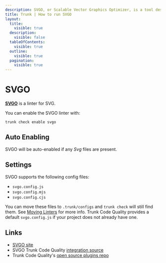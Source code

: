 ```yaml
---
description: SVGO, or Scalable Vector Graphics Optimizer, is a tool designed to optimize SVG files, making them smaller and more efficient without compromising on quality.
title: Trunk | How to run SVGO
layout:
  title:
    visible: true
  description:
    visible: false
  tableOfContents:
    visible: true
  outline:
    visible: true
  pagination:
    visible: true
---
```


# SVGO

[**SVGO**](https://github.com/svg/svgo) is a linter for SVG.

You can enable the SVGO linter with:

```shell
trunk check enable svgo
```

## Auto Enabling

SVGO will be auto-enabled if any *Svg* files are present.

## Settings

SVGO supports the following config files:
* `svgo.config.js`
* `svgo.config.mjs`
* `svgo.config.cjs`

You can move these files to `.trunk/configs` and `trunk check` will still find them. See [Moving Linters](../configure-linters#moving-linters) for more info.
Trunk Code Quality provides a default `svgo.config.js` if your project does not already have one.



## Links

- [SVGO site](https://github.com/svg/svgo)
- SVGO Trunk Code Quality [integration source](https://github.com/trunk-io/plugins/tree/main/linters/svgo)
- Trunk Code Quality's [open source plugins repo](https://github.com/trunk-io/plugins/tree/main)
